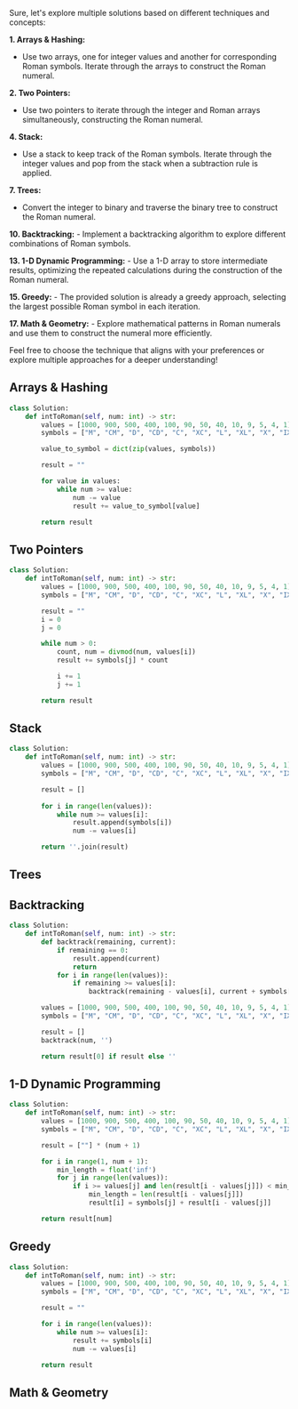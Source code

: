 Sure, let's explore multiple solutions based on different techniques and concepts:

**1. Arrays & Hashing:**
   - Use two arrays, one for integer values and another for corresponding Roman symbols. Iterate through the arrays to construct the Roman numeral.

**2. Two Pointers:**
   - Use two pointers to iterate through the integer and Roman arrays simultaneously, constructing the Roman numeral.

**4. Stack:**
   - Use a stack to keep track of the Roman symbols. Iterate through the integer values and pop from the stack when a subtraction rule is applied.

**7. Trees:**
   - Convert the integer to binary and traverse the binary tree to construct the Roman numeral.

**10. Backtracking:**
    - Implement a backtracking algorithm to explore different combinations of Roman symbols.

**13. 1-D Dynamic Programming:**
    - Use a 1-D array to store intermediate results, optimizing the repeated calculations during the construction of the Roman numeral.

**15. Greedy:**
    - The provided solution is already a greedy approach, selecting the largest possible Roman symbol in each iteration.

**17. Math & Geometry:**
    - Explore mathematical patterns in Roman numerals and use them to construct the numeral more efficiently.

Feel free to choose the technique that aligns with your preferences or explore multiple approaches for a deeper understanding!

## Arrays & Hashing

```python
class Solution:
    def intToRoman(self, num: int) -> str:
        values = [1000, 900, 500, 400, 100, 90, 50, 40, 10, 9, 5, 4, 1]
        symbols = ["M", "CM", "D", "CD", "C", "XC", "L", "XL", "X", "IX", "V", "IV", "I"]

        value_to_symbol = dict(zip(values, symbols))

        result = ""

        for value in values:
            while num >= value:
                num -= value
                result += value_to_symbol[value]

        return result

```

## Two Pointers

```python
class Solution:
    def intToRoman(self, num: int) -> str:
        values = [1000, 900, 500, 400, 100, 90, 50, 40, 10, 9, 5, 4, 1]
        symbols = ["M", "CM", "D", "CD", "C", "XC", "L", "XL", "X", "IX", "V", "IV", "I"]

        result = ""
        i = 0
        j = 0

        while num > 0:
            count, num = divmod(num, values[i])
            result += symbols[j] * count

            i += 1
            j += 1

        return result

```

## Stack

```python
class Solution:
    def intToRoman(self, num: int) -> str:
        values = [1000, 900, 500, 400, 100, 90, 50, 40, 10, 9, 5, 4, 1]
        symbols = ["M", "CM", "D", "CD", "C", "XC", "L", "XL", "X", "IX", "V", "IV", "I"]

        result = []
        
        for i in range(len(values)):
            while num >= values[i]:
                result.append(symbols[i])
                num -= values[i]

        return ''.join(result)

```

## Trees



## Backtracking

```python
class Solution:
    def intToRoman(self, num: int) -> str:
        def backtrack(remaining, current):
            if remaining == 0:
                result.append(current)
                return
            for i in range(len(values)):
                if remaining >= values[i]:
                    backtrack(remaining - values[i], current + symbols[i])

        values = [1000, 900, 500, 400, 100, 90, 50, 40, 10, 9, 5, 4, 1]
        symbols = ["M", "CM", "D", "CD", "C", "XC", "L", "XL", "X", "IX", "V", "IV", "I"]

        result = []
        backtrack(num, '')

        return result[0] if result else ''

```

## 1-D Dynamic Programming

```python
class Solution:
    def intToRoman(self, num: int) -> str:
        values = [1000, 900, 500, 400, 100, 90, 50, 40, 10, 9, 5, 4, 1]
        symbols = ["M", "CM", "D", "CD", "C", "XC", "L", "XL", "X", "IX", "V", "IV", "I"]

        result = [""] * (num + 1)

        for i in range(1, num + 1):
            min_length = float('inf')
            for j in range(len(values)):
                if i >= values[j] and len(result[i - values[j]]) < min_length:
                    min_length = len(result[i - values[j]])
                    result[i] = symbols[j] + result[i - values[j]]

        return result[num]

```

## Greedy

```python
class Solution:
    def intToRoman(self, num: int) -> str:
        values = [1000, 900, 500, 400, 100, 90, 50, 40, 10, 9, 5, 4, 1]
        symbols = ["M", "CM", "D", "CD", "C", "XC", "L", "XL", "X", "IX", "V", "IV", "I"]

        result = ""

        for i in range(len(values)):
            while num >= values[i]:
                result += symbols[i]
                num -= values[i]

        return result

```

## Math & Geometry


